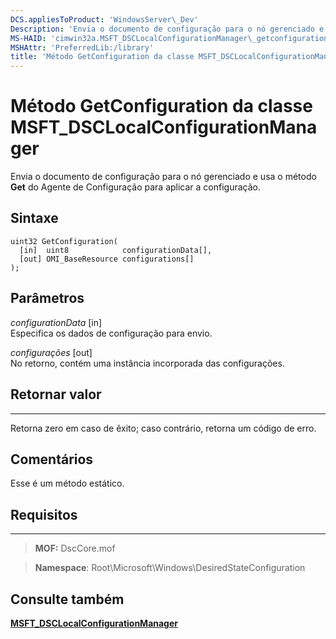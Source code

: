 ```yaml
---
DCS.appliesToProduct: 'WindowsServer\_Dev'
Description: 'Envia o documento de configuração para o nó gerenciado e usa o Agente de Configuração para aplicar a configuração usando o método Get.'
MS-HAID: 'cimwin32a.MSFT_DSCLocalConfigurationManager\_getconfiguration'
MSHAttr: 'PreferredLib:/library'
title: 'Método GetConfiguration da classe MSFT_DSCLocalConfigurationManager'
---
```


# Método GetConfiguration da classe MSFT_DSCLocalConfigurationManager

Envia o documento de configuração para o nó gerenciado e usa o método **Get** do Agente de Configuração para aplicar a configuração.

Sintaxe
------

```mof
uint32 GetConfiguration(
  [in]  uint8            configurationData[],
  [out] OMI_BaseResource configurations[]
);
```

Parâmetros
----------

*configurationData* \[in\]  
Especifica os dados de configuração para envio.

*configurações* \[out\]  
No retorno, contém uma instância incorporada das configurações.

## Retornar valor
------------

Retorna zero em caso de êxito; caso contrário, retorna um código de erro.

## Comentários

Esse é um método estático.

## Requisitos
------------
>**MOF:** DscCore.mof

>**Namespace**: Root\Microsoft\Windows\DesiredStateConfiguration


## Consulte também


[**MSFT_DSCLocalConfigurationManager**](msft-dsclocalconfigurationmanager.md)
 

 





<!--HONumber=Apr16_HO2-->


